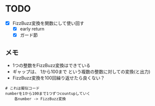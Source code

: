 TODO
===============
- [x] FizzBuzz変換を関数にして使い回す
    -[x] early return
    -[x] ガード節

## メモ
- 1つの整数をFizzBuzz変換はできている
- ギャップは、 1から100まで という複数の整数に対しての変換(と出力)
- FizzBuzz変換を100回繰り返せたら良くない？

```
# これは擬似コード
numberを1から100まで1つずつcountupしていく
    各number -> FizzBuzz変換
```